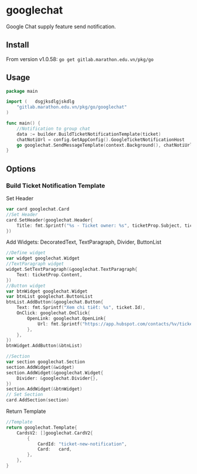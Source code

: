# googlechat 

Google Chat supply feature send notification. 

## Install

From version v1.0.58:
`go get gitlab.marathon.edu.vn/pkg/go`

## Usage

```go 
package main

import (   dsgjksdlgjskdlg 
	"gitlab.marathon.edu.vn/pkg/go/googlechat"
)

func main() {
	//Notification to group chat
	data := builder.BuildTicketNotificationTemplate(ticket)
	chatNotiUrl = config.GetAppConfig().GoogleTicketNotificationHost
	go googlechat.SendMessageTemplate(context.Background(), chatNotiUrl, data)
}
```        

## Options

### Build Ticket Notification Template

Set Header 

```go
var card googlechat.Card
//Set Header
card.SetHeader(googlechat.Header{
    Title: fmt.Sprintf("%s - Ticket owner: %s", ticketProp.Subject, ticketProp.HubspotOwnerId),
})
```

Add Widgets: DecoratedText, TextParagraph, Divider, ButtonList

```go
//Define widget
var widget googlechat.Widget
//TextParagraph widget
widget.SetTextParagraph(&googlechat.TextParagraph{
    Text: ticketProp.Content,
})
//Button widget
var btnWidget googlechat.Widget
var btnList googlechat.ButtonList
btnList.AddButton(&googlechat.Button{
    Text: fmt.Sprintf("Xem chi tiết: %s", ticket.Id),
    OnClick: googlechat.OnClick{
        OpenLink: googlechat.OpenLink{
            Url: fmt.Sprintf("https://app.hubspot.com/contacts/%v/ticket/%v", portalId, ticket.Id),
        },
    },
})
btnWidget.AddButton(&btnList)

//Section
var section googlechat.Section
section.AddWidget(&widget)
section.AddWidget(&googlechat.Widget{
    Divider: &googlechat.Divider{},
})
section.AddWidget(&btnWidget)
// Set Section
card.AddSection(section)
```
Return Template 

```go 
//Template
return googlechat.Template{
    CardsV2: []googlechat.CardV2{
        {
            CardId: "ticket-new-notification",
            Card:   card,
        },
    },
}
```